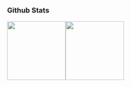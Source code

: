 ### Github Stats

<img height="137px" src="https://github-readme-stats.vercel.app/api?username=roozbehghazavi&hide_title=true&hide_border=true&show_icons=true&include_all_commits=true&count_private=true&line_height=21&theme=tokyonight" /><!-- wi*quL3fcV --><img height="137px" src="https://github-readme-stats.vercel.app/api/top-langs/?username=roozbehghazavi&hide=html&hide_border=true&layout=compact&langs_count=7&exclude_repo=XV6_system_call,Advanced-Programming,course_template,roozbehghazavi.github.io&theme=tokyonight" /></a>
